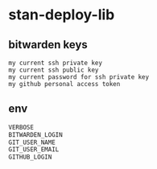 # stan-deploy-lib

## bitwarden keys

```
my current ssh private key
my current ssh public key
my current password for ssh private key
my github personal access token
```

## env

```sh
VERBOSE
BITWARDEN_LOGIN
GIT_USER_NAME
GIT_USER_EMAIL
GITHUB_LOGIN
```
